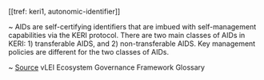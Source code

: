 [[tref: keri1, autonomic-identifier]] 

~ AIDs are self-certifying identifiers that are imbued with self-management capabilities via the KERI protocol. There are two main classes of AIDs in KERI: 1) transferable AIDS, and 2) non-transferable AIDS. Key management policies are different for the two classes of AIDs.

~ [Source](https://www.gleif.org/vlei/introducing-the-vlei-ecosystem-governance-framework/2023-12-15_vlei-egf-v2.0-glossary_v1.3_final.pdf) vLEI Ecosystem Governance Framework Glossary
